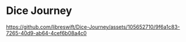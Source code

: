 # Dice Journey

https://github.com/libreswift/Dice-Journey/assets/105652710/9f6a1c83-7265-40d9-ab64-4cef6b08a4c0

